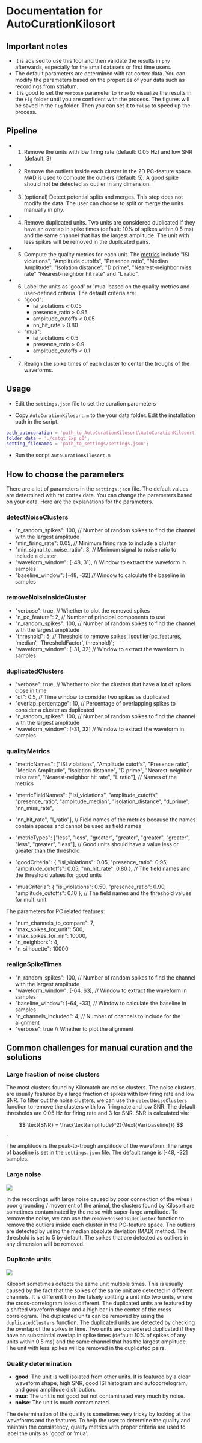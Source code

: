 # Documentation for AutoCurationKilosort

## Important notes

- It is advised to use this tool and then validate the results in `phy` afterwards, especially for the small datasets or first time users.
- The default parameters are determined with rat cortex data. You can modify the parameters based on the properties of your data such as recordings from striatum.
- It is good to set the `verbose` parameter to `true` to visualize the results in the `Fig` folder until you are confident with the process. The figures will be saved in the `Fig` folder. Then you can set it to `false` to speed up the process.

## Pipeline

- 1. Remove the units with low firing rate (default: 0.05 Hz) and low SNR (default: 3)
- 2. Remove the outliers inside each cluster in the 2D PC-feature space. MAD is used to compute the outliers (default: 5). A good spike should not be detected as outlier in any dimension.
- 3. (optional) Detect potential splits and merges. This step does not modify the data. The user can choose to split or merge the units manually in phy.
- 4. Remove duplicated units. Two units are considered duplicated if they have an overlap in spike times (default: 10% of spikes within 0.5 ms) and the same channel that has the largest amplitude. The unit with less spikes will be removed in the duplicated pairs.
- 5. Compute the quality metrics for each unit. The [metrics](https://allensdk.readthedocs.io/en/latest/_static/examples/nb/ecephys_quality_metrics.html) include "ISI violations", "Amplitude cutoffs", "Presence ratio", "Median Amplitude", "Isolation distance", "D prime", "Nearest-neighbor miss rate" "Nearest-neighbor hit rate" and "L ratio".
- 6. Label the units as 'good' or 'mua' based on the quality metrics and user-defined criteria. The default criteria are:
  - "good":
    - isi_violations < 0.05
    - presence_ratio > 0.95
    - amplitude_cutoffs < 0.05
    - nn_hit_rate > 0.80
  - "mua":
    - isi_violations < 0.5
    - presence_ratio > 0.9
    - amplitude_cutoffs < 0.1
- 7. Realign the spike times of each cluster to center the troughs of the waveforms.

## Usage

- Edit the `settings.json` file to set the curation parameters

- Copy `AutoCurationKilosort.m` to the your data folder. Edit the installation path in the script.

```MATLAB
path_autocuration = 'path_to_AutoCurationKilosort\AutoCurationKilosort';
folder_data = './catgt_Exp_g0';
setting_filenames = 'path_to_settings/settings.json';
```

- Run the script `AutoCurationKilosort.m`

## How to choose the parameters

There are a lot of parameters in the `settings.json` file. The default values are determined with rat cortex data. You can change the parameters based on your data. Here are the explanations for the parameters.

### detectNoiseClusters

- "n_random_spikes": 100, // Number of random spikes to find the channel with the largest amplitude
- "min_firing_rate": 0.05, // Minimum firing rate to include a cluster
- "min_signal_to_noise_ratio": 3, // Minimum signal to noise ratio to include a cluster
- "waveform_window": [-48, 31], // Window to extract the waveform in samples
- "baseline_window": [-48, -32] // Window to calculate the baseline in samples

### removeNoiseInsideCluster

- "verbose": true, // Whether to plot the removed spikes
- "n_pc_feature": 2, // Number of principal components to use
- "n_random_spikes": 100, // Number of random spikes to find the channel with the largest amplitude
- "threshold": 5, // Threshold to remove spikes, isoutlier(pc_features, 'median', 'ThresholdFactor', threshold)`;
- "waveform_window": [-31, 32] // Window to extract the waveform in samples

### duplicatedClusters

- "verbose": true, // Whether to plot the clusters that have a lot of spikes close in time
- "dt": 0.5, // Time window to consider two spikes as duplicated
- "overlap_percentage": 10, // Percentage of overlapping spikes to consider a cluster as duplicated
- "n_random_spikes": 100, // Number of random spikes to find the channel with the largest amplitude
- "waveform_window": [-31, 32] // Window to extract the waveform in samples

### qualityMetrics

- "metricNames": ["ISI violations", "Amplitude cutoffs", "Presence ratio", "Median Amplitude", "Isolation distance", "D prime", "Nearest-neighbor miss rate",
    "Nearest-neighbor hit rate", "L ratio"], // Names of the metrics
- "metricFieldNames": ["isi_violations", "amplitude_cutoffs", "presence_ratio", "amplitude_median", "isolation_distance", "d_prime", "nn_miss_rate",
- "nn_hit_rate", "l_ratio"], // Field names of the metrics because the names contain spaces and cannot be used as field names
- "metricTypes": ["less", "less", "greater", "greater", "greater", "greater", "less", "greater", "less"], // Good units should have a value less or greater than the threshold

- "goodCriteria": {
    "isi_violations": 0.05,
    "presence_ratio": 0.95,
    "amplitude_cutoffs": 0.05,
    "nn_hit_rate": 0.80
}, // The field names and the threshold values for good units

- "muaCriteria": {
    "isi_violations": 0.50,
    "presence_ratio": 0.90,
    "amplitude_cutoffs": 0.10
}, // The field names and the threshold values for multi unit

The parameters for PC related features:

- "num_channels_to_compare": 7,
- "max_spikes_for_unit": 500,
- "max_spikes_for_nn": 10000,
- "n_neighbors": 4,
- "n_silhouette": 10000

### realignSpikeTimes

- "n_random_spikes": 100, // Number of random spikes to find the channel with the largest amplitude
- "waveform_window": [-64, 63], // Window to extract the waveform in samples
- "baseline_window": [-64, -33], // Window to calculate the baseline in samples
- "n_channels_included": 4, // Number of channels to include for the alignment
- "verbose": true // Whether to plot the alignment

## Common challenges for manual curation and the solutions

### Large fraction of noise clusters

The most clusters found by Kilomatch are noise clusters. The noise clusters are usually featured by a large fraction of spikes with low firing rate and low SNR. To filter out the noise clusters, we can use the `detectNoiseClusters` function to remove the clusters with low firing rate and low SNR. The default thresholds are 0.05 Hz for firing rate and 3 for SNR. SNR is calculated via: 

$$
\text{SNR} = \frac{\text{amplitude}^2}{\text{Var(baseline)}}
$$.  

The amplitude is the peak-to-trough amplitude of the waveform. The range of baseline is set in the `settings.json` file. The default range is [-48, -32] samples.

### Large noise

![](./doc/LargeNoise.png)  

In the recordings with large noise caused by poor connection of the wires / poor grounding / movement of the animal, the clusters found by Kilosort are sometimes contaminated by the noise with super-large amplitude. To remove the noise, we can use the `removeNoiseInsideCluster` function to remove the outliers inside each cluster in the PC-feature space. The outliers are detected by using the median absolute deviation (MAD) method. The threshold is set to 5 by default. The spikes that are detected as outliers in any dimension will be removed.

### Duplicate units

![](./doc/DuplicatedCluster.png)  

Kilosort sometimes detects the same unit multiple times. This is usually caused by the fact that the spikes of the same unit are detected in different channels. It is different from the falsely splitting a unit into two units, where the cross-correlogram looks different. The duplicated units are featured by a shifted waveform shape and a high bar in the center of the cross-correlogram. The duplicated units can be removed by using the `duplicatedClusters` function. The duplicated units are detected by checking the overlap of the spikes in time. Two units are considered duplicated if they have an substaintial overlap in spike times (default: 10% of spikes of any units within 0.5 ms) and the same channel that has the largest amplitude. The unit with less spikes will be removed in the duplicated pairs.

### Quality determination
- **good**: The unit is well isolated from other units. It is featured by a clear waveform shape, high SNR, good ISI histogram and autocorrelogram, and good amplitude distribution.
- **mua**: The unit is not good but not contaminated very much by noise.
- **noise**: The unit is much contaminated.

The determination of the quality is sometimes very tricky by looking at the waveforms and the features. To help the user to determine the quality and maintain the consistency, quality metrics with proper criteria are used to label the units as 'good' or 'mua'.  
